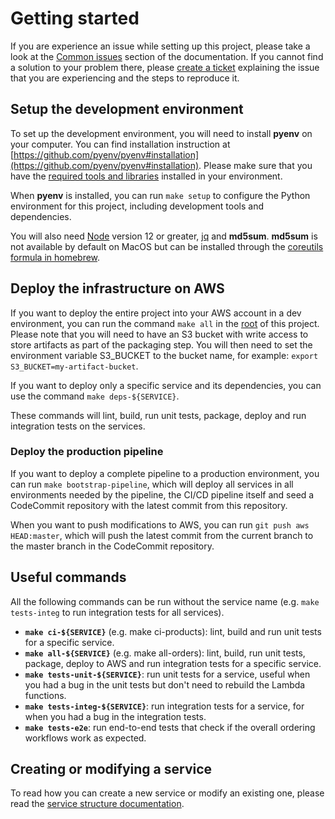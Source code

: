 Getting started
===============

If you are experience an issue while setting up this project, please take a look at the [Common issues](common_issues.md) section of the documentation. If you cannot find a solution to your problem there, please [create a ticket](https://github.com/aws-samples/aws-serverless-ecommerce-platform/issues/new) explaining the issue that you are experiencing and the steps to reproduce it.

## Setup the development environment

To set up the development environment, you will need to install __pyenv__ on your computer. You can find installation instruction at [https://github.com/pyenv/pyenv#installation](https://github.com/pyenv/pyenv#installation). Please make sure that you have the [required tools and libraries](https://github.com/pyenv/pyenv/wiki/Common-build-problems) installed in your environment.

When __pyenv__ is installed, you can run `make setup` to configure the Python environment for this project, including development tools and dependencies.

You will also need [Node](https://nodejs.org/en/) version 12 or greater, [jq](https://stedolan.github.io/jq/) and __md5sum__. __md5sum__ is not available by default on MacOS but can be installed through the [coreutils formula in homebrew](https://formulae.brew.sh/formula/coreutils).

## Deploy the infrastructure on AWS

If you want to deploy the entire project into your AWS account in a dev environment, you can run the command `make all` in the [root](../) of this project. Please note that you will need to have an S3 bucket with write access to store artifacts as part of the packaging step. You will then need to set the environment variable S3_BUCKET to the bucket name, for example: `export S3_BUCKET=my-artifact-bucket`.

If you want to deploy only a specific service and its dependencies, you can use the command `make deps-${SERVICE}`.

These commands will lint, build, run unit tests, package, deploy and run integration tests on the services.

### Deploy the production pipeline

If you want to deploy a complete pipeline to a production environment, you can run `make bootstrap-pipeline`, which will deploy all services in all environments needed by the pipeline, the CI/CD pipeline itself and seed a CodeCommit repository with the latest commit from this repository.

When you want to push modifications to AWS, you can run `git push aws HEAD:master`, which will push the latest commit from the current branch to the master branch in the CodeCommit repository.

## Useful commands

All the following commands can be run without the service name (e.g. `make tests-integ` to run integration tests for all services).

* __`make ci-${SERVICE}`__ (e.g. make ci-products): lint, build and run unit tests for a specific service.
* __`make all-${SERVICE}`__ (e.g. make all-orders): lint, build, run unit tests, package, deploy to AWS and run integration tests for a specific service.
* __`make tests-unit-${SERVICE}`__: run unit tests for a service, useful when you had a bug in the unit tests but don't need to rebuild the Lambda functions.
* __`make tests-integ-${SERVICE}`__: run integration tests for a service, for when you had a bug in the integration tests.
* __`make tests-e2e`__: run end-to-end tests that check if the overall ordering workflows work as expected.

## Creating or modifying a service

To read how you can create a new service or modify an existing one, please read the [service structure documentation](service_structure.md).